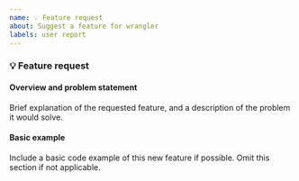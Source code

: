 ```yaml
---
name: 💡 Feature request
about: Suggest a feature for wrangler
labels: user report
---
```


### 💡 Feature request

<!-- 
  Please fill out each section below before submitting your 💡 feature request.

  Before opening a new issue, please search for existing issues: https://github.com/cloudflare/wrangler/issues

  Thanks! -->

#### Overview and problem statement

Brief explanation of the requested feature, and a description of the problem it would solve.

#### Basic example

Include a basic code example of this new feature if possible. Omit this section if not applicable.
